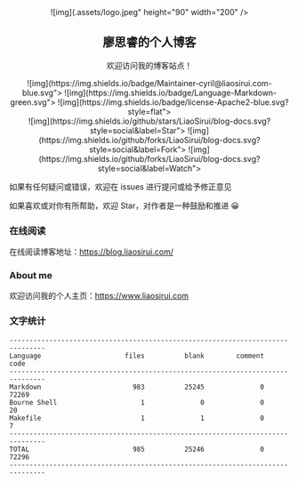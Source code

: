 <div align="center">
![img](.assets/logo.jpeg" height="90" width="200" />
<h2 align="center"> 廖思睿的个人博客 </h2>
<p align="center">
欢迎访问我的博客站点！
</p>
<p align="center">
  ![img](https://img.shields.io/badge/Maintainer-cyril@liaosirui.com-blue.svg">
  ![img](https://img.shields.io/badge/Language-Markdown-green.svg">
  ![img](https://img.shields.io/badge/license-Apache2-blue.svg?style=flat">
  <br />
  ![img](https://img.shields.io/github/stars/LiaoSirui/blog-docs.svg?style=social&label=Star">
  ![img](https://img.shields.io/github/forks/LiaoSirui/blog-docs.svg?style=social&label=Fork">
  ![img](https://img.shields.io/github/forks/LiaoSirui/blog-docs.svg?style=social&label=Watch">
</p>
</div>

如果有任何疑问或错误，欢迎在 issues 进行提问或给予修正意见

如果喜欢或对你有所帮助，欢迎 Star，对作者是一种鼓励和推进 😀

### 在线阅读

在线阅读博客地址：<https://blog.liaosirui.com/>

### About me

欢迎访问我的个人主页：<https://www.liaosirui.com>

### 文字统计

```plain
-------------------------------------------------------------------------------
Language                     files          blank        comment           code
-------------------------------------------------------------------------------
Markdown                       983          25245              0          72269
Bourne Shell                     1              0              0             20
Makefile                         1              1              0              7
-------------------------------------------------------------------------------
TOTAL                          985          25246              0          72296
-------------------------------------------------------------------------------
```

